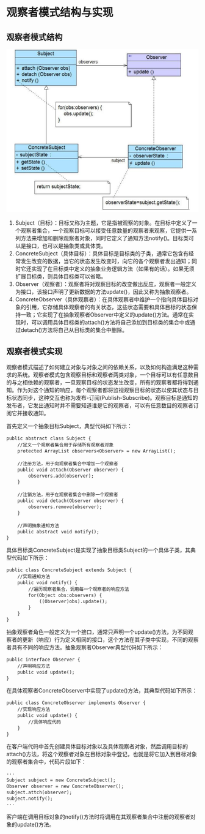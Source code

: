 # 观察者模式结构与实现

## 观察者模式结构
![命令模式结构图](../../图片/观察者模式结构图.jpg)   
1. Subject（目标）：目标又称为主题，它是指被观察的对象。在目标中定义了一个观察者集合，一个观察目标可以接受任意数量的观察者来观察，它提供一系列方法来增加和删除观察者对象，同时它定义了通知方法notify()。目标类可以是接口，也可以是抽象类或具体类。
2. ConcreteSubject（具体目标）：具体目标是目标类的子类，通常它包含有经常发生改变的数据，当它的状态发生改变时，向它的各个观察者发出通知；同时它还实现了在目标类中定义的抽象业务逻辑方法（如果有的话）。如果无须扩展目标类，则具体目标类可以省略。
3. Observer（观察者）：观察者将对观察目标的改变做出反应，观察者一般定义为接口，该接口声明了更新数据的方法update()，因此又称为抽象观察者。
4. ConcreteObserver（具体观察者）：在具体观察者中维护一个指向具体目标对象的引用，它存储具体观察者的有关状态，这些状态需要和具体目标的状态保持一致；它实现了在抽象观察者Observer中定义的update()方法。通常在实现时，可以调用具体目标类的attach()方法将自己添加到目标类的集合中或通过detach()方法将自己从目标类的集合中删除。

## 观察者模式实现
观察者模式描述了如何建立对象与对象之间的依赖关系，以及如何构造满足这种需求的系统。观察者模式包含观察目标和观察者两类对象，一个目标可以有任意数目的与之相依赖的观察者，一旦观察目标的状态发生改变，所有的观察者都将得到通知。作为对这个通知的响应，每个观察者都将监视观察目标的状态以使其状态与目标状态同步，这种交互也称为发布-订阅(Publish-Subscribe)。观察目标是通知的发布者，它发出通知时并不需要知道谁是它的观察者，可以有任意数目的观察者订阅它并接收通知。

首先定义一个抽象目标Subject，典型代码如下所示：
```
public abstract class Subject {  
    //定义一个观察者集合用于存储所有观察者对象  
    protected ArrayList observers<Observer> = new ArrayList();  

    //注册方法，用于向观察者集合中增加一个观察者  
    public void attach(Observer observer) {  
        observers.add(observer);  
    }  

    //注销方法，用于在观察者集合中删除一个观察者  
    public void detach(Observer observer) {  
        observers.remove(observer);  
    }  

    //声明抽象通知方法  
    public abstract void notify();  
}
```
具体目标类ConcreteSubject是实现了抽象目标类Subject的一个具体子类，其典型代码如下所示：
```
public class ConcreteSubject extends Subject {  
    //实现通知方法  
    public void notify() {  
        //遍历观察者集合，调用每一个观察者的响应方法  
        for(Object obs:observers) {  
            ((Observer)obs).update();  
        }  
    }     
}
```
抽象观察者角色一般定义为一个接口，通常只声明一个update()方法，为不同观察者的更新（响应）行为定义相同的接口，这个方法在其子类中实现，不同的观察者具有不同的响应方法。抽象观察者Observer典型代码如下所示：
```
public interface Observer {  
    //声明响应方法  
    public void update();  
}  
```
在具体观察者ConcreteObserver中实现了update()方法，其典型代码如下所示：
```
public class ConcreteObserver implements Observer {  
    //实现响应方法  
    public void update() {  
        //具体响应代码  
    }  
}
```
在客户端代码中首先创建具体目标对象以及具体观察者对象，然后调用目标的attach()方法，将这个观察者对象在目标对象中登记，也就是将它加入到目标对象的观察者集合中，代码片段如下：
```
···
Subject subject = new ConcreteSubject();
Observer observer = new ConcreteObserver();
subject.attch(observer);
subject.notify();
···
```
客户端在调用目标对象的notify()方法时将调用在其观察者集合中注册的观察者对象的update()方法。